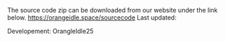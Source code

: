 The source code zip can be downloaded from our website under the link below.
https://orangeidle.space/sourcecode
Last updated:

Developement: OrangleIdle25
